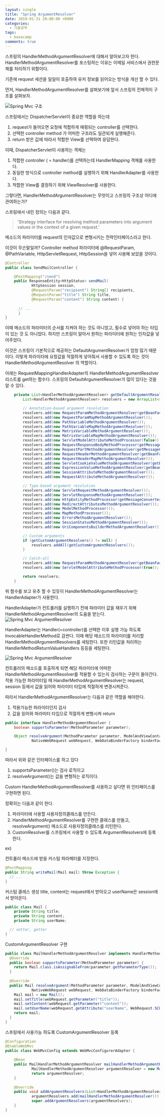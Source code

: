 ```yaml
---
layout: single
title: "Spring ArgumentResolver"
date: 2019-01-31 20:00:00 +0900
categories:
  - 기술공부
tags:
  - basecamp
comments: true
---
```

스프링의 HandlerMethodArgumentResolver에 대해서 알아보고자 한다.
HandlerMethodArgumentResolver를 포스팅하는 이유는 
이메일 서비스에서 권한문제를 처리하기 위함이다.

기존에 request 세션을 일일이 호출하여 유저 정보를 읽어오는 방식을 개선 할 수 있다.

먼저, HandlerMethodArgumentResolver를 살펴보기에 앞서 스프링의 전체적이 구조를 살펴보자.

![Spring Mvc 구조](/assets/images/argument1.PNG)

스프링에서는 DispatcherServlet이 중요한 역할을 하는데
1. request가 들어오면 요청에 적합하게 매핑되는 controller를 선택한다.
2. 선택한 controller method 가 어떠한 구조라도 일관되게 실행해준다.
3. return 받은 값에 따라서 적합한 View를 선택하여 응답한다.

이때, DispatcherServlet이 사용하는 객체는
1. 적합한 controller ( = handler)를 선택하는데 HandlerMapping 객체를 사용한다.
2. 동일한 방식으로 controller method를 실행하기 위해 HandlerAdapter를 사용한다.
3. 적합한 View를 결정하기 위해 ViewResolver를 사용한다.



그렇다면, HandlerMethodArgumentResolver는 무엇이고 스프링의 구조상 어디에 관여하는가?

스프링에서 내린 정의는 다음과 같다.
> 'Strategy interface for resolving method parameters into argument values in the context of a given request.'

메소드의 파라미터를 request의 인자값으로 변형시키는 전략인터페이스라고 한다.

이것이 무슨말일까?
Controller method 파라미터에 @RequestParam, @PathVariable, HttpServletRequest, HttpSession을 넣어 사용해 보았을 것이다.
```java
@Controller
public class SendMailController {

	@PostMapping("/send")
	public ResponseEntity<HttpStatus> sendMail(
			HttpSession session,
			@RequestParam("recipient") String[] recipients, 
			@RequestParam("title") String title,
			@RequestParam("content") String content) {
      
      // ...
      }
}
```
이때 메소드의 파라미터의 순서를 지켜야 하는 것도 아니었고, 필수로 넣어야 하는 타입이 있는 것 도 아니었다.
하지만 스프링이 알아서 원하는 파라미터에 원하는 인자값을 넣어주었다.

이것은 스프링이 기본적으로 제공하는 DefaultArgumentResolver가 엄청 많기 때문이다.
이렇게 파라미터에 요청값을 적절하게 넣어줘서 사용할 수 있도록 하는 것이 HandlerMethodArgumentResolver 의 역할이다.

아래는 RequestMappingHandlerAdapter의 HandlerMethodArgumentResolver 리스트를 get하는 함수다.
스프링의 DefaultArgumentResolver가 많이 있다는 것을 알 수 있다.
```java
	private List<HandlerMethodArgumentResolver> getDefaultArgumentResolvers() {
		List<HandlerMethodArgumentResolver> resolvers = new ArrayList<>();

		// Annotation-based argument resolution
		resolvers.add(new RequestParamMethodArgumentResolver(getBeanFactory(), false));
		resolvers.add(new RequestParamMapMethodArgumentResolver());
		resolvers.add(new PathVariableMethodArgumentResolver());
		resolvers.add(new PathVariableMapMethodArgumentResolver());
		resolvers.add(new MatrixVariableMethodArgumentResolver());
		resolvers.add(new MatrixVariableMapMethodArgumentResolver());
		resolvers.add(new ServletModelAttributeMethodProcessor(false));
		resolvers.add(new RequestResponseBodyMethodProcessor(getMessageConverters(), this.requestResponseBodyAdvice));
		resolvers.add(new RequestPartMethodArgumentResolver(getMessageConverters(), this.requestResponseBodyAdvice));
		resolvers.add(new RequestHeaderMethodArgumentResolver(getBeanFactory()));
		resolvers.add(new RequestHeaderMapMethodArgumentResolver());
		resolvers.add(new ServletCookieValueMethodArgumentResolver(getBeanFactory()));
		resolvers.add(new ExpressionValueMethodArgumentResolver(getBeanFactory()));
		resolvers.add(new SessionAttributeMethodArgumentResolver());
		resolvers.add(new RequestAttributeMethodArgumentResolver());

		// Type-based argument resolution
		resolvers.add(new ServletRequestMethodArgumentResolver());
		resolvers.add(new ServletResponseMethodArgumentResolver());
		resolvers.add(new HttpEntityMethodProcessor(getMessageConverters(), this.requestResponseBodyAdvice));
		resolvers.add(new RedirectAttributesMethodArgumentResolver());
		resolvers.add(new ModelMethodProcessor());
		resolvers.add(new MapMethodProcessor());
		resolvers.add(new ErrorsMethodArgumentResolver());
		resolvers.add(new SessionStatusMethodArgumentResolver());
		resolvers.add(new UriComponentsBuilderMethodArgumentResolver());

		// Custom arguments
		if (getCustomArgumentResolvers() != null) {
			resolvers.addAll(getCustomArgumentResolvers());
		}

		// Catch-all
		resolvers.add(new RequestParamMethodArgumentResolver(getBeanFactory(), true));
		resolvers.add(new ServletModelAttributeMethodProcessor(true));

		return resolvers;
	}
```

위 함수를 보고 유추 할 수 있듯이 HandlerMethodArgumentResolver는 HandlerAdapter가 사용한다.

HandlerAdapter가 컨트롤러를 실행하기 전에 파라미터 값을 채우기 위해 HandlerMethodArgumentResolver의 도움을 받는다.
![Spring Mvc ArgumentResolver](/assets/images/argument2.PNG)

HandlerAdapter는 Handler(=controller)를 선택한 이후 실행 가능 하도록 InvocableHandlerMethod로 감싼다.
이때 해당 메소드의 파라미터를 처리할 HandlerMethodArgumentResolvers를 세팅한다.
또한 리턴값을 처리하는 HandlerMethodReturnValueHandlers 등등을 세팅한다.

![Spring Mvc ArgumentResolver](/assets/images/argument3.PNG)

컨트롤러의 메소드를 호출하게 되면 해당 파라미터에 어떠한 HandlerMethodArgumentResolver를 적용할 수 있는지 검사하는 구문이 돌아간다.
적용 가능한 파라미터일 때 HandlerMethodArgumentResolver는 request, session 등에서 값을 읽어와 파라미터 타입에 적절하게 변경시켜준다.

따라서 HandlerMethodArgumentResolver는 다음과 같은 역할을 해야한다.
1. 적용가능한 파라미터인지 검사
2. 값을 읽어와 파라미터 타입으로 적절하게 변형시켜 return

```java
public interface HandlerMethodArgumentResolver {
	boolean supportsParameter(MethodParameter parameter);

	Object resolveArgument(MethodParameter parameter, ModelAndViewContainer mavContainer,
			NativeWebRequest webRequest, WebDataBinderFactory binderFactory) throws Exception;

}
```

따라서 위와 같은 인터페이스를 하고 있다
1. supportsParameter()는 검사 로직이고
2. resolveArgument()는 값을 변형하는 로직이다.


Custom HandlerMethodArgumentResolver를 사용하고 싶다면 위 인터페이스를 구현하면 된다.

정확히는 다음과 같이 한다.
1. 파라미터에 사용할 사용자정의클래스를 만든다.
2. HandlerMethodArgumentResolver를 구현한 클래스를 만들고, resolveArgument() 메소드로 사용자정의클래스를 리턴한다.
3. CustomResolver를 스프링에서 사용할 수 있도록 ArgumentResolvers에 등록한다.







ex)

컨트롤러 메소드에 받을 커스텀 파라메터를 지정한다.
```java
@PostMapping
public String writeMail(Mail mail) throw Exception {
  // ...
}
```

커스텀 클레스 생성
title, content는 request에서 받아오고
userName은 session에서 받아온다.
```java
public class Mail {
	private String title;
	private String content;
    private String userName;

  // setter, getter
}

```

CustomArgumentResolver 구현
```java
public class MailHandlerMethodArgumentResolver implements HandlerMethodArgumentResolver {
  @Override
  public boolean supportsParameter(MethodParameter parameter) {
    return Mail.class.isAssignableFrom(parameter.getParameterType());
  }
 
  @Override
  public Mail resolveArgument(MethodParameter parameter, ModelAndViewContainer mavContainer,
			NativeWebRequest webRequest, WebDataBinderFactory binderFactory) throws Exception {
    Mail mail = new Mail();
    mail.setTitle(webRequest.getParameter("title"));
    mail.setContent(webRequest.getParameter("content"));
    mail.setUserName(webRequest.getAttribute("userName", WebRequest.SCOPE_SESSION));
    return mail;
  }
}
```

스프링에서 사용가능 하도록 CustomArgumentResolver 등록
```java
@Configuration
@EnableWebMvc
public class WebMvcConfig extends WebMvcConfigurerAdapter {
    
    @Bean
    public MailHandlerMethodArgumentResolver mailHandlerMethodArgumentResolver() {
    		MailHandlerMethodArgumentResolver argumentResolver = new MailHandlerMethodArgumentResolver();
    		return argumentResolver;
    }
    
    @Override
    public void addArgumentResolvers(List<HandlerMethodArgumentResolver> argumentResolvers) {
    		argumentResolvers.add(mailHandlerMethodArgumentResolver());
    		super.addArgumentResolvers(argumentResolvers);
    }
}
```
